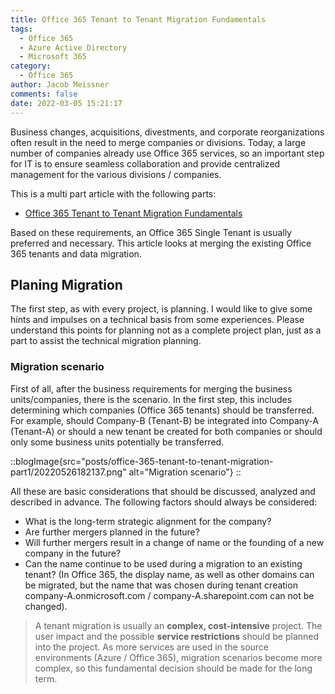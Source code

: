 ```yaml
---
title: Office 365 Tenant to Tenant Migration Fundamentals
tags:
  - Office 365
  - Azure Active Directory
  - Microsoft 365
category:
  - Office 365
author: Jacob Meissner
comments: false
date: 2022-03-05 15:21:17
---
```


Business changes, acquisitions, divestments, and corporate reorganizations often result in the need to merge companies or divisions. Today, a large number of companies already use Office 365 services, so an important step for IT is to ensure seamless collaboration and provide centralized management for the various divisions / companies.
<!-- more -->

This is a multi part article with the following parts:

* [Office 365 Tenant to Tenant Migration Fundamentals](https://itinsights.org/Office-365-Tenant-to-Tenant-Migration-Part1/)

Based on these requirements, an Office 365 Single Tenant is usually preferred and necessary. This article looks at merging the existing Office 365 tenants and data migration.

## Planing Migration

The first step, as with every project, is planning. I would like to give some hints and impulses on a technical basis from some experiences. Please understand this points for planning not as a complete project plan, just as a part to assist the technical migration planning.

### Migration scenario

First of all, after the business requirements for merging the business units/companies, there is the scenario. In the first step, this includes determining which companies (Office 365 tenants) should be transferred. For example, should Company-B (Tenant-B) be integrated into Company-A (Tenant-A) or should a new tenant be created for both companies or should only some business units potentially be transferred.

::blogImage{src="posts/office-365-tenant-to-tenant-migration-part1/20220526182137.png" alt="Migration scenario"}
::

All these are basic considerations that should be discussed, analyzed and described in advance. The following factors should always be considered:

* What is the long-term strategic alignment for the company?
* Are further mergers planned in the future?
* Will further mergers result in a change of name or the founding of a new company in the future?
* Can the name continue to be used during a migration to an existing tenant? (In Office 365, the display name, as well as other domains can be migrated, but the name that was chosen during tenant creation company-A.onmicrosoft.com / company-A.sharepoint.com can not be changed).

> A tenant migration is usually an **complex, cost-intensive** project. The user impact and the possible **service restrictions** should be planned into the project. As more services are used in the source environments (Azure / Office 365), migration scenarios become more complex, so this fundamental decision should be made for the long term.
